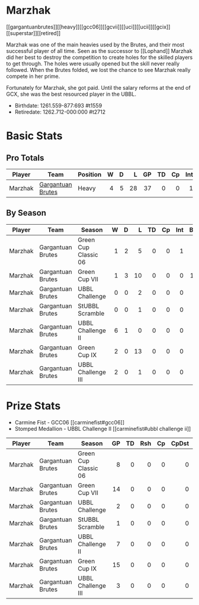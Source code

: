 # Marzhak

[[gargantuanbrutes]][[heavy]][[gcc06]][[gcvii]][[uci]][[ucii]][[gcix]][[superstar]][[retired]]

Marzhak was one of the main heavies used by the Brutes, and their most successful player of all time. Seen as the successor to [[Lophand]] Marzhak did her best to destroy the competition to create holes for the skilled players to get through. The holes were usually opened but the skill never really followed. When the Brutes folded, we lost the chance to see Marzhak really compete in her prime.

Fortunately for Marzhak, she got paid. Until the salary reforms at the end of GCX, she was the best resourced player in the UBBL.

* Birthdate: 1261.559-877:693 #t1559
* Retiredate: 1262.712-000:000 #t2712 

# Basic Stats

## Pro Totals

| Player           | Team        | Position      | W | D | L | GP | TD | Cp | Int | BH | SI | Ki | MVP | SPP |
|------------------|-------------|---------------|--:|--:|--:|---:|---:|---:|----:|---:|---:|---:|----:|----:|
| Marzhak | [Gargantuan Brutes](../teams/gargantuanbrutes) | Heavy |   4 |    5 |   28 |   37 |    0 |    0 |    1 |   22 |   13 |    0 |    4 |   92 |

## By Season

| Player | Team         | Season          | W | D | L | TD | Cp | Int | BH | SI | Ki | MVP | SPP |
|--------|--------------|-----------------|--:|--:|--:|---:|---:|----:|---:|---:|---:|----:|----:|
| Marzhak | Gargantuan Brutes | Green Cup Classic 06 |    1 |    2 |    5 |    0 |    0 |    1 |    4 |    2 |    0 |    0 |   14 |
| Marzhak | Gargantuan Brutes | Green Cup VII        |    1 |    3 |   10 |    0 |    0 |    0 |   11 |    5 |    0 |    3 |   47 |
| Marzhak | Gargantuan Brutes | UBBL Challenge       |    0 |    0 |    2 |    0 |    0 |    0 |    1 |    0 |    0 |    1 |    7 |
| Marzhak | Gargantuan Brutes | StUBBL Scramble      |    0 |    0 |    1 |    0 |    0 |    0 |    3 |    1 |    0 |    0 |    8 |
| Marzhak | Gargantuan Brutes | UBBL Challenge II    |    6 |    1 |    0 |    0 |    0 |    0 |    5 |    3 |    2 |    0 |   20 |
| Marzhak | Gargantuan Brutes | Green Cup IX         |    2 |    0 |   13 |    0 |    0 |    0 |    7 |    6 |    0 |    1 |   31 |
| Marzhak | Gargantuan Brutes | UBBL Challenge III   |    2 |    0 |    1 |    0 |    0 |    0 |    4 |    1 |    0 |    1 |   15 |

# Prize Stats

* Carmine Fist - GCC06 [[carminefist#gcc06]]
* Stomped Medallion - UBBL Challenge II [[carminefist#ubbl challenge ii]]

| Player | Team         | Season          | GP | TD | Rsh | Cp | CpDst | Ctch | Int | Cas | Blk | Sck | MVP | SPP |
|--------|--------------|-----------------|---:|---:|----:|---:|------:|-----:|----:|----:|----:|----:|----:|----:|
| Marzhak | Gargantuan Brutes | Green Cup Classic 06 |  8 |    0 |    0 |    0 |     0 |    0 |    1 |    **6** |   77 |    1 |    0 |   14 |
| Marzhak | Gargantuan Brutes | Green Cup VII        | 14 |    0 |    0 |    0 |     0 |    0 |    0 |   16 |  154 |    5 |    3 |   47 |
| Marzhak | Gargantuan Brutes | UBBL Challenge       |  2 |    0 |    0 |    0 |     0 |    0 |    0 |    1 |   21 |    0 |    1 |    7 |
| Marzhak | Gargantuan Brutes | StUBBL Scramble      |  1 |    0 |    0 |    0 |     0 |    0 |    0 |    4 |   12 |    0 |    0 |    8 |
| Marzhak | Gargantuan Brutes | UBBL Challenge II    |  7 |    0 |    0 |    0 |     0 |    0 |    0 |   **10** |  112 |    7 |    0 |   20 |
| Marzhak | Gargantuan Brutes | Green Cup IX         | 15 |    0 |    0 |    0 |     0 |    0 |    0 |   13 |  146 |    6 |    1 |   31 |
| Marzhak | Gargantuan Brutes | UBBL Challenge III   |  3 |    0 |    0 |    0 |     0 |    0 |    0 |    5 |   28 |    1 |    1 |   15 |

